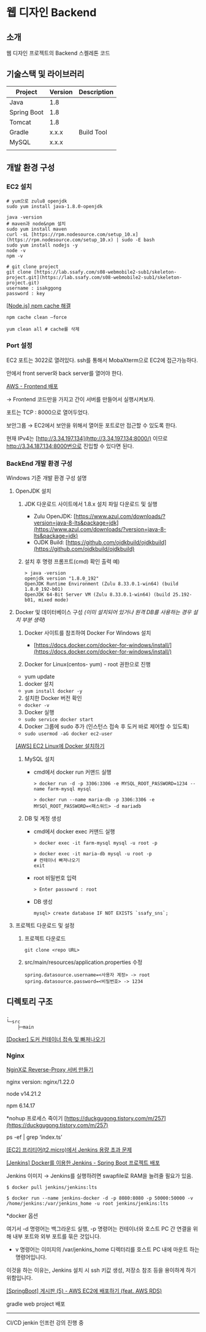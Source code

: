 # 웹 디자인 Backend

<!-- 필수 항목 -->

## 소개

웹 디자인 프로젝트의 Backend 스켈레톤 코드

<!-- 필수 항목 -->

## 기술스택 및 라이브러리

| Project | Version | Description |
| --- | --- | --- |
| Java | 1.8 |  |
| Spring Boot | 1.8 |  |
| Tomcat | 1.8 |  |
| Gradle | x.x.x | Build Tool |
| MySQL | x.x.x |  |
|  |  |  |

<!-- 필수 항목 -->

## 개발 환경 구성

### EC2 설치

```docker
# yum으로 zulu8 openjdk
sudo yum install java-1.8.0-openjdk

java -version
# maven과 node&npm 설치
sudo yum install maven 
curl -sL [https://rpm.nodesource.com/setup_10.x](https://rpm.nodesource.com/setup_10.x) | sudo -E bash
sudo yum install nodejs -y
node -v
npm -v

# git clone project
git clone [https://lab.ssafy.com/s08-webmobile2-sub1/skeleton-project.git](https://lab.ssafy.com/s08-webmobile2-sub1/skeleton-project.git)
username : isakggong
password : key
```

[[Node.js] npm cache 해결](https://icerabbit.tistory.com/78)

```docker
npm cache clean —force

yum clean all # cache를 삭제
```

### Port 설정

EC2 포트는 3022로 열려있다. ssh를 통해서 MobaXterm으로 EC2에 접근가능하다. 

안에서 front server와 back server를 열어야 한다. 

[](https://velog.io/@svstar94/Frontend-Backend-%EC%84%9C%EB%B2%84-AWS-EC2%EB%A1%9C-%EB%B0%B0%ED%8F%AC%ED%95%98%EA%B8%B0-https-%EC%84%A4%EC%A0%95%EA%B9%8C%EC%A7%80)

[AWS - Frontend 배포](https://velog.io/@e_soojeong/AWS-Frontend-%EB%B0%B0%ED%8F%AC)

→ Frontend 코드만을 가지고 간이 서버를 만들어서 실행시켜보자.

포트는 TCP : 8000으로 열어두었다.

보안그룹 → EC2에서 보안을 위해서 열어둔 포트로만 접근할 수 있도록 한다.

현재 IPv4는 [http://3.34.197.134](http://3.34.197.134:8000/) 이므로 http://3.34.187.134:8000번으로 진입할 수 있다면 된다.

### BackEnd 개발 환경 구성

Windows 기준 개발 환경 구성 설명

1. OpenJDK 설치
    1. JDK 다운로드 사이트에서 1.8.x 설치 파일 다운로드 및 실행
        - Zulu OpenJDK: [https://www.azul.com/downloads/?version=java-8-lts&package=jdk](https://www.azul.com/downloads/?version=java-8-lts&package=jdk)
        - OJDK Build: [https://github.com/ojdkbuild/ojdkbuild](https://github.com/ojdkbuild/ojdkbuild)
    2. 설치 후 명령 프롬프트(cmd) 확인
    출력 예)
        
        ```
        > java -version
        openjdk version "1.8.0_192"
        OpenJDK Runtime Environment (Zulu 8.33.0.1-win64) (build 1.8.0_192-b01)
        OpenJDK 64-Bit Server VM (Zulu 8.33.0.1-win64) (build 25.192-b01, mixed mode)
        
        ```
        
2. Docker 및 데이터베이스 구성 *(이미 설치되어 있거나 원격 DB를 사용하는 경우 설치 부분 생략)*
    1. Docker 사이트를 참조하여 Docker For Windows 설치
        - [https://docs.docker.com/docker-for-windows/install/](https://docs.docker.com/docker-for-windows/install/)
    
     1. Docker for Linux(centos- yum) - root 권한으로 진행
    
    - yum update
    
    1) docker 설치
    
    - `yum install docker -y`
    
    2) 설치한 Docker 버전 확인
    
    - `docker -v`
    
    3) Docker 실행
    
    - `sudo service docker start`
    
    4) Docker 그룹에 sudo 추가 (인스턴스 접속 후 도커 바로 제어할 수 있도록)
    
    - `sudo usermod -aG docker ec2-user`
    
    [[AWS] EC2 Linux에 Docker 설치하기](https://jinjinyang.tistory.com/46)
    
    1. MySQL 설치
        - cmd에서 docker run 커맨드 실행
            
            ```
            > docker run -d -p 3306:3306 -e MYSQL_ROOT_PASSWORD=1234 --name farm-mysql mysql
            
            > docker run --name maria-db -p 3306:3306 -e MYSQl_ROOT_PASSWORD=<패스워드> -d mariadb
            ```
            
    2. DB 및 계정 생성
        - cmd에서 docker exec 커맨드 실행
            
            ```
            > docker exec -it farm-mysql mysql -u root -p
            
            > docker exec -it maria-db mysql -u root -p
            # 컨테이너 빠져나오기
            exit
            ```
            
        - root 비밀번호 입력
            
            ```
            > Enter passowrd : root
            
            ```
            
        - DB 생성
            
            ```
            mysql> create database IF NOT EXISTS `ssafy_sns`;
            
            ```
            
3. 프로젝트 다운로드 및 설정
    1. 프로젝트 다운로드
        
        ```
        git clone <repo URL>
        ```
        
    2. src/main/resources/application.properties 수정
        
        ```
        spring.datasource.username=<사용자 계정> -> root
        spring.datasource.password=<비밀번호> -> 1234
        
        ```
        

## 디렉토리 구조

```
.
└─src
    ├─main

```

[[Docker] 도커 컨테이너 접속 및 빠져나오기](https://itholic.github.io/docker-enter-container/)

### Nginx

[NginX로 Reverse-Proxy 서버 만들기](https://www.joinc.co.kr/w/man/12/proxy)

nginx version: nginx/1.22.0

node v14.21.2

npm 6.14.17

*nohup 프로세스 죽이기 [https://duckgugong.tistory.com/m/257](https://duckgugong.tistory.com/m/257)

ps -ef | grep ‘index.ts’

[[EC2] 프리티어(t2.micro)에서 Jenkins 용량 초과 문제](https://gksdudrb922.tistory.com/196)

[[Jenkins] Docker를 이용한 Jenkins - Spring Boot 프로젝트 배포](https://dev-overload.tistory.com/40)

Jenkins 이미지 → Jenkins를 실행하려면 swapfile로 RAM을 늘려줄 필요가 있음.

`$ docker pull jenkins/jenkins:lts`

`$ docker run --name jenkins-docker -d -p 8080:8080 -p 50000:50000 -v /home/jenkins:/var/jenkins_home -u root jenkins/jenkins:lts`

*docker 옵션

여기서 -d 명령어는 백그라운드 실행, -p 명령어는 컨테이너와 호스트 PC 간 연결을 위해 내부 포트와 외부 포트를 묶은 것입니다.

- v 명령어는 이미지의 /var/jenkins_home 디렉터리를 호스트 PC 내에 마운트 하는 명령어입니다.

이것을 하는 이유는, Jenkins 설치 시 ssh 키값 생성, 저장소 참조 등을 용이하게 하기 위함입니다.

[[SpringBoot] 게시판 (5) - AWS EC2에 배포하기 (feat. AWS RDS)](https://victorydntmd.tistory.com/338)

gradle web project 배포

---
CI/CD jenkin 인프런 강의 진행 중
